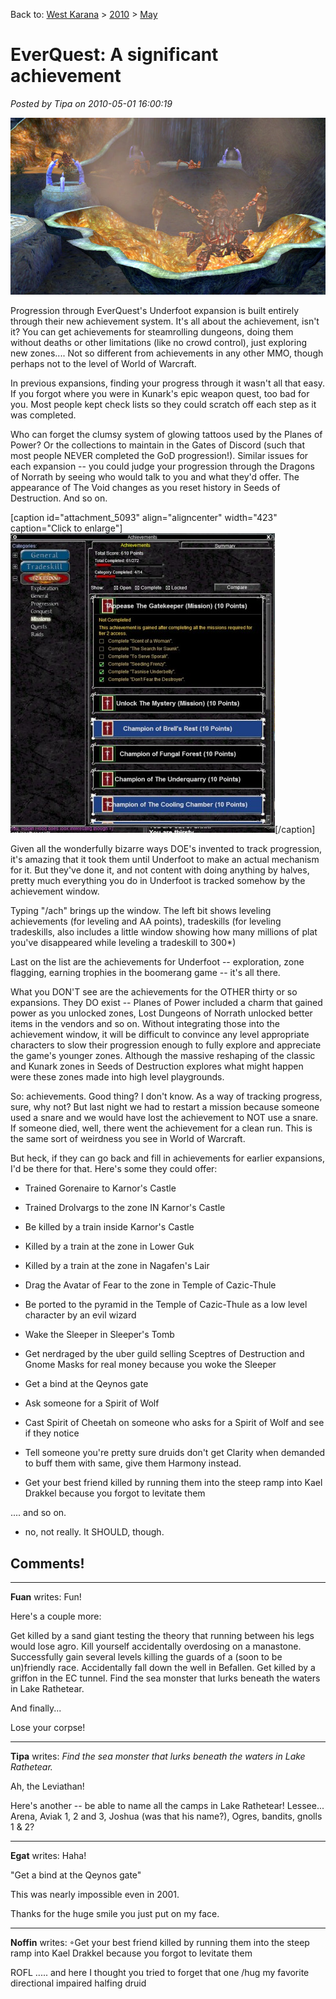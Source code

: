 Back to: [West Karana](/posts/westkarana.md) > [2010](/posts/2010/westkarana.md) > [May](./westkarana.md)
# EverQuest: A significant achievement

*Posted by Tipa on 2010-05-01 16:00:19*

[![](../../../uploads/2010/05/eqgame-2010-05-01-08-32-35-48.jpg "Pellucid Caverns")](../../../uploads/2010/05/eqgame-2010-05-01-08-32-35-48.jpg)

Progression through EverQuest's Underfoot expansion is built entirely through their new achievement system. It's all about the achievement, isn't it? You can get achievements for steamrolling dungeons, doing them without deaths or other limitations (like no crowd control), just exploring new zones.... Not so different from achievements in any other MMO, though perhaps not to the level of World of Warcraft.

In previous expansions, finding your progress through it wasn't all that easy. If you forgot where you were in Kunark's epic weapon quest, too bad for you. Most people kept check lists so they could scratch off each step as it was completed.

Who can forget the clumsy system of glowing tattoos used by the Planes of Power? Or the collections to maintain in the Gates of Discord (such that most people NEVER completed the GoD progression!). Similar issues for each expansion -- you could judge your progression through the Dragons of Norrath by seeing who would talk to you and what they'd offer. The appearance of The Void changes as you reset history in Seeds of Destruction. And so on.

[caption id="attachment\_5093" align="aligncenter" width="423" caption="Click to enlarge"][![](../../../uploads/2010/05/eqgame-2010-05-01-08-31-45-50-423x479.jpg "Achivements")](../../../uploads/2010/05/eqgame-2010-05-01-08-31-45-50.jpg)[/caption]

Given all the wonderfully bizarre ways DOE's invented to track progression, it's amazing that it took them until Underfoot to make an actual mechanism for it. But they've done it, and not content with doing anything by halves, pretty much everything you do in Underfoot is tracked somehow by the achievement window.

Typing "/ach" brings up the window. The left bit shows leveling achievements (for leveling and AA points), tradeskills (for leveling tradeskills, also includes a little window showing how many millions of plat you've disappeared while leveling a tradeskill to 300*)

Last on the list are the achievements for Underfoot -- exploration, zone flagging, earning trophies in the boomerang game -- it's all there.

What you DON'T see are the achievements for the OTHER thirty or so expansions. They DO exist -- Planes of Power included a charm that gained power as you unlocked zones, Lost Dungeons of Norrath unlocked better items in the vendors and so on. Without integrating those into the achievement window, it will be difficult to convince any level appropriate characters to slow their progression enough to fully explore and appreciate the game's younger zones. Although the massive reshaping of the classic and Kunark zones in Seeds of Destruction explores what might happen were these zones made into high level playgrounds.

So: achievements. Good thing? I don't know. As a way of tracking progress, sure, why not? But last night we had to restart a mission because someone used a snare and we would have lost the achievement to NOT use a snare. If someone died, well, there went the achievement for a clean run. This is the same sort of weirdness you see in World of Warcraft.

But heck, if they can go back and fill in achievements for earlier expansions, I'd be there for that. Here's some they could offer:


 * Trained Gorenaire to Karnor's Castle

 * Trained Drolvargs to the zone IN Karnor's Castle

 * Be killed by a train inside Karnor's Castle

 * Killed by a train at the zone in Lower Guk

 * Killed by a train at the zone in Nagafen's Lair

 * Drag the Avatar of Fear to the zone in Temple of Cazic-Thule

 * Be ported to the pyramid in the Temple of Cazic-Thule as a low level character by an evil wizard

 * Wake the Sleeper in Sleeper's Tomb

 * Get nerdraged by the uber guild selling Sceptres of Destruction and Gnome Masks for real money because you woke the Sleeper

 * Get a bind at the Qeynos gate

 * Ask someone for a Spirit of Wolf

 * Cast Spirit of Cheetah on someone who asks for a Spirit of Wolf and see if they notice

 * Tell someone you're pretty sure druids don't get Clarity when demanded to buff them with same, give them Harmony instead.
* Get your best friend killed by running them into the steep ramp into Kael Drakkel because you forgot to levitate them




.... and so on.

* no, not really. It SHOULD, though.


## Comments!

---

**Fuan** writes: Fun!

Here's a couple more:

Get killed by a sand giant testing the theory that running between his legs would lose agro.
Kill yourself accidentally overdosing on a manastone.
Successfully gain several levels killing the guards of a (soon to be un)friendly race.
Accidentally fall down the well in Befallen.
Get killed by a griffon in the EC tunnel.
Find the sea monster that lurks beneath the waters in Lake Rathetear.

And finally...

Lose your corpse!

---

**Tipa** writes: *Find the sea monster that lurks beneath the waters in Lake Rathetear.*

Ah, the Leviathan!

Here's another -- be able to name all the camps in Lake Rathetear! Lessee... Arena, Aviak 1, 2 and 3, Joshua (was that his name?), Ogres, bandits, gnolls 1 & 2?

---

**Egat** writes: Haha!

"Get a bind at the Qeynos gate"

This was nearly impossible even in 2001.

Thanks for the huge smile you just put on my face.

---

**Noffin** writes: ◦Get your best friend killed by running them into the steep ramp into Kael Drakkel because you forgot to levitate them


ROFL ..... and here I thought you tried to forget that one /hug my favorite directional impaired halfing druid

